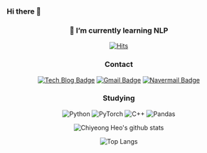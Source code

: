 ### Hi there 👋

<!--
**mooncy0421/mooncy0421** is a ✨ _special_ ✨ repository because its `README.md` (this file) appears on your GitHub profile.

Here are some ideas to get you started:

- 🔭 I’m currently working on ...
- 🌱 I’m currently learning ...
- 👯 I’m looking to collaborate on ...
- 🤔 I’m looking for help with ...
- 💬 Ask me about ...
- 📫 How to reach me: ...
- 😄 Pronouns: ...
- ⚡ Fun fact: ...
-->

<div align=center>

### 🌱 I’m currently learning NLP

[![Hits](https://hits.seeyoufarm.com/api/count/incr/badge.svg?url=https%3A%2F%2Fgithub.com%2Fmooncy0421&count_bg=%2379C83D&title_bg=%23555555&icon=&icon_color=%23E7E7E7&title=hits&edge_flat=false)](https://hits.seeyoufarm.com)

</div>

<div align=center>

### Contact
[![Tech Blog Badge](http://img.shields.io/badge/Velog-20C997?style=flat-square&logo=Velog&logoColor=white&link=https://velog.io/@mooncy0421)](https://velog.io/@mooncy0421)
[![Gmail Badge](https://img.shields.io/badge/Gmail-d14836?style=flat-square&logo=Gmail&logoColor=white&link=mailto:ch21720977@gmail.com)](mailto:ch21720977@gmail.com)
[![Navermail Badge](https://img.shields.io/badge/Naver-03C75A?style=flat-square&logo=Naver&logoColor=white&link=mailto:co1504@naver.com)](mailto:co1504@naver.com)

  
### Studying
![Python](http://img.shields.io/badge/Python-3776AB?style=flat-square&logo=Python&logoColor=white&link=https://www.python.org/)
![PyTorch](http://img.shields.io/badge/PyTorch-EE4C2C?style=flat-square&logo=PyTorch&logoColor=white&link=https://pytorch.org/)
![C++](http://img.shields.io/badge/C++-00599C?style=flat-square&logo=C%2B%2B&logoColor=white)
![Pandas](http://img.shields.io/badge/pandas-150458?style=flat-square&logo=pandas&logoColor=white)

</div>
  
<div align=center>

![Chiyeong Heo's github stats](https://github-readme-stats.vercel.app/api?username=mooncy0421&show_icons=true&theme=vue-dark)

</div>

<div align=center>

![Top Langs](https://github-readme-stats.vercel.app/api/top-langs/?username=mooncy0421&layout=compact&theme=vue-dark)

</div>
